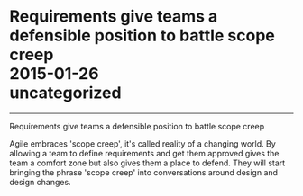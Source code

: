# Requirements give teams a defensible position to battle scope creep<br>2015-01-26<br>uncategorized<br>
---
Requirements give teams a defensible position to battle scope creep 

Agile embraces 'scope creep', it's called reality of a changing world. By allowing a team to define requirements and get them approved gives the team a comfort zone but also gives them a place to defend. They will start bringing the phrase 'scope creep' into conversations around design and design changes.
